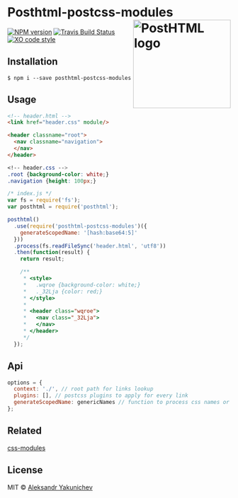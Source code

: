 # Posthtml-postcss-modules <img align="right" width="220" height="200" title="PostHTML logo" src="http://posthtml.github.io/posthtml/logo.svg">

[![NPM version](http://img.shields.io/npm/v/posthtml-postcss-modules.svg)](https://www.npmjs.org/package/posthtml-postcss-modules)
[![Travis Build Status](https://travis-ci.org/canvaskisa/posthtml-postcss-modules.svg)](https://travis-ci.org/canvaskisa/posthtml-postcss-modules)
[![XO code style](https://img.shields.io/badge/code_style-XO-5ed9c7.svg)](https://github.com/sindresorhus/xo)

## Installation
```console
$ npm i --save posthtml-postcss-modules
```

## Usage
```html
<!-- header.html -->
<link href="header.css" module/>

<header classname="root">
  <nav classname="navigation">
  </nav>
</header>
```

```css
<!-- header.css -->
.root {background-color: white;}
.navigation {height: 100px;}
```

```js
/* index.js */
var fs = require('fs');
var posthtml = require('posthtml');

posthtml()
  .use(require('posthtml-postcss-modules')({
    generateScopedName: '[hash:base64:5]'
  }))
  .process(fs.readFileSync('header.html', 'utf8'))
  .then(function(result) {
    return result; 

    /**
     * <style>
     *   .wqroe {background-color: white;}
     *   ._32Lja {color: red;}
     * </style>
     *
     * <header class="wqroe">
     *   <nav class="_32Lja">
     *   </nav>
     * </header>
     */
  });
```

## Api
```js
options = {
  context: './', // root path for links lookup
  plugins: [], // postcss plugins to apply for every link
  generateScopedName: genericNames // function to process css names or string
};
```

## Related
[css-modules](https://github.com/css-modules/css-modules)

## License
MIT © [Aleksandr Yakunichev](https://github.com/canvaskisa)
